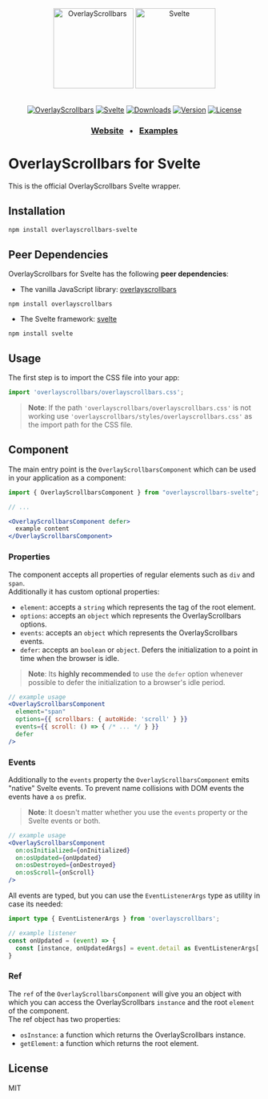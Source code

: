 <div align="center">
  <a href="https://kingsora.github.io/OverlayScrollbars"><img src="https://raw.githubusercontent.com/KingSora/OverlayScrollbars/master/logo/logo.png" width="160" height="160" alt="OverlayScrollbars"></a>
  <a href="https://svelte.dev/"><img src="https://raw.githubusercontent.com/KingSora/OverlayScrollbars/master/packages/overlayscrollbars-svelte/logo.svg" width="160" height="160" alt="Svelte"></a>
</div>
<br />
<div align="center">

  [![OverlayScrollbars](https://img.shields.io/badge/OverlayScrollbars-%5E2.0.0-338EFF?style=flat-square)](https://github.com/KingSora/OverlayScrollbars)
  [![Svelte](https://img.shields.io/badge/Svelte-%3E=3.54.0-FF3E00?style=flat-square&logo=svelte)](https://github.com/sveltejs/svelte)
  [![Downloads](https://img.shields.io/npm/dt/overlayscrollbars-svelte.svg?style=flat-square)](https://www.npmjs.com/package/overlayscrollbars-svelte)
  [![Version](https://img.shields.io/npm/v/overlayscrollbars-svelte.svg?style=flat-square)](https://www.npmjs.com/package/overlayscrollbars-svelte)
  [![License](https://img.shields.io/github/license/kingsora/overlayscrollbars.svg?style=flat-square)](#)

</div>
<h3 align="center">
  <a href="https://kingsora.github.io/OverlayScrollbars">Website</a>
  &nbsp;&nbsp;&bull;&nbsp;&nbsp;
  <a href="https://kingsora.github.io/OverlayScrollbars/examples">Examples</a>
</h3>

# OverlayScrollbars for Svelte

This is the official OverlayScrollbars Svelte wrapper.

## Installation

```sh
npm install overlayscrollbars-svelte
```

## Peer Dependencies

OverlayScrollbars for Svelte has the following **peer dependencies**:

- The vanilla JavaScript library: [overlayscrollbars](https://www.npmjs.com/package/overlayscrollbars)

```
npm install overlayscrollbars
```

- The Svelte framework: [svelte](https://www.npmjs.com/package/svelte)

```
npm install svelte
```

## Usage

The first step is to import the CSS file into your app:
```ts
import 'overlayscrollbars/overlayscrollbars.css';
```

> __Note__: If the path `'overlayscrollbars/overlayscrollbars.css'` is not working use `'overlayscrollbars/styles/overlayscrollbars.css'` as the import path for the CSS file.

## Component

The main entry point is the `OverlayScrollbarsComponent` which can be used in your application as a component:

```jsx
import { OverlayScrollbarsComponent } from "overlayscrollbars-svelte";

// ...

<OverlayScrollbarsComponent defer>
  example content
</OverlayScrollbarsComponent>
```

### Properties

The component accepts all properties of regular elements such as `div` and `span`.  
Additionally it has custom optional properties:

- `element`: accepts a `string` which represents the tag of the root element.
- `options`: accepts an `object` which represents the OverlayScrollbars options.
- `events`: accepts an `object` which represents the OverlayScrollbars events.
- `defer`: accepts an `boolean` or `object`. Defers the initialization to a point in time when the browser is idle.

> __Note__: Its **highly recommended** to use the `defer` option whenever possible to defer the initialization to a browser's idle period.

```jsx
// example usage
<OverlayScrollbarsComponent
  element="span"
  options={{ scrollbars: { autoHide: 'scroll' } }}
  events={{ scroll: () => { /* ... */ } }}
  defer
/>
```

### Events

Additionally to the `events` property the `OverlayScrollbarsComponent` emits "native" Svelte events. To prevent name collisions with DOM events the events have a `os` prefix. 

> __Note__: It doesn't matter whether you use the `events` property or the Svelte events or both.

```jsx
// example usage
<OverlayScrollbarsComponent
  on:osInitialized={onInitialized}
  on:osUpdated={onUpdated}
  on:osDestroyed={onDestroyed}
  on:osScroll={onScroll}
/>
```

All events are typed, but you can use the `EventListenerArgs` type as utility in case its needed:

```ts
import type { EventListenerArgs } from 'overlayscrollbars';

// example listener
const onUpdated = (event) => {
  const [instance, onUpdatedArgs] = event.detail as EventListenerArgs['updated'];
}
```

### Ref

The `ref` of the `OverlayScrollbarsComponent` will give you an object with which you can access the OverlayScrollbars `instance` and the root `element` of the component.  
The ref object has two properties:

- `osInstance`: a function which returns the OverlayScrollbars instance.
- `getElement`: a function which returns the root element.

## License

MIT
